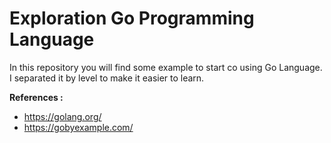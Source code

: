 # Exploration Go Programming Language
In this repository you will find some example to start co using Go Language. I separated it by level  to make it easier to learn. 

**References :**
- https://golang.org/
- https://gobyexample.com/
